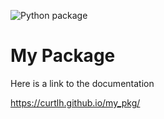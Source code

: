 ![Python package](https://github.com/CurtLH/my_pkg/workflows/Python%20package/badge.svg)

# My Package

Here is a link to the documentation

https://curtlh.github.io/my_pkg/

